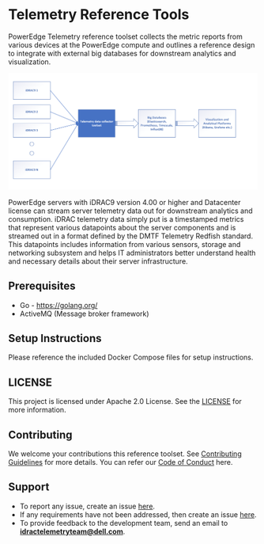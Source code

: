 
# Telemetry Reference Tools  


PowerEdge Telemetry reference toolset collects the metric reports from various devices at the PowerEdge compute and outlines a reference design to integrate with external big databases for downstream analytics and visualization.


![Screenshot](overview.png)

PowerEdge servers with iDRAC9 version 4.00 or higher and Datacenter license can stream server telemetry data out for downstream analytics and consumption. iDRAC telemetry data simply put is a timestamped metrics that represent various datapoints about the server components and is streamed out in a format defined by the DMTF Telemetry Redfish standard. This datapoints includes information from various sensors, storage and networking subsystem and helps IT administrators better understand health and necessary details about their server infrastructure.


## Prerequisites
* Go - https://golang.org/
* ActiveMQ (Message broker framework)

## Setup Instructions  
Please reference the included Docker Compose files for setup instructions.

## LICENSE
This project is licensed under Apache 2.0 License. See the [LICENSE](LICENSE.md) for more information.

## Contributing
We welcome your contributions this reference toolset. See [Contributing Guidelines](CONTRIBUTING.md) for more details.
You can refer our [Code of Conduct](CODE_OF_CONDUCT.md) here.

## Support
  * To report any issue, create an issue [here](https://github.com/dell/iDRAC-Telemetry-Reference-Tools/issues).
  * If any requirements have not been addressed, then create an issue [here](https://github.com/dell/iDRAC-Telemetry-Reference-Tools/issues).
  * To provide feedback to the development team, send an email to **idractelemetryteam@dell.com**.
